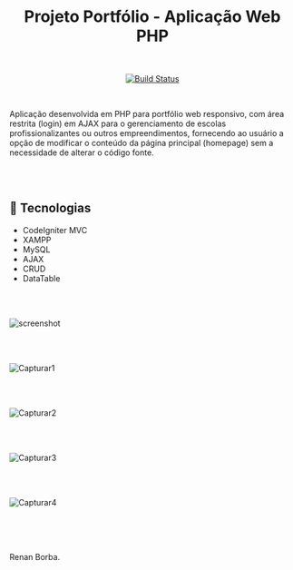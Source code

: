 <div align="center">

# Projeto Portfólio - Aplicação Web PHP

</div>

<br>

<div align="center">

[![Build Status](https://img.shields.io/github/stars/RenanBorba/php-web.svg)](https://github.com/RenanBorba/php-web)

</div>

<br>

Aplicação desenvolvida em PHP para portfólio web responsivo, com área restrita (login) em AJAX para o gerenciamento de escolas profissionalizantes ou outros empreendimentos, fornecendo ao usuário a opção de modificar o conteúdo da página principal (homepage) sem a necessidade de alterar o código fonte.

<br><br>

## :rocket: Tecnologias
<ul>
  <li>CodeIgniter MVC</li>
  <li>XAMPP</li>
  <li>MySQL</li>
  <li>AJAX</li>
  <li>CRUD</li>
  <li>DataTable</li>
</ul>

<br><br>

![screenshot](https://user-images.githubusercontent.com/48495838/63203411-a3921300-c065-11e9-9b50-4ae376503f08.png)

<br><br>

![Capturar1](https://user-images.githubusercontent.com/48495838/63203421-b4428900-c065-11e9-9126-4bacd65c51ab.JPG)

<br><br>

![Capturar2](https://user-images.githubusercontent.com/48495838/63203533-6417f680-c066-11e9-8df0-0470a18bc723.JPG)

<br><br>

![Capturar3](https://user-images.githubusercontent.com/48495838/63203437-d3411b00-c065-11e9-9947-6b995d9215f1.JPG)

<br><br>

![Capturar4](https://user-images.githubusercontent.com/48495838/63203445-dd631980-c065-11e9-8685-633ced06d902.JPG)

<br><br>
<br>

Renan Borba.
